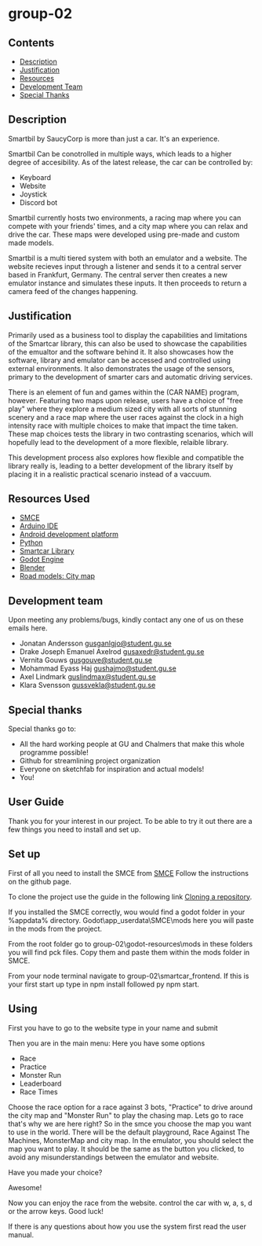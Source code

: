 # group-02
## Contents
- [Description](#description)
- [Justification](#justification)
- [Resources](#resources-used)
- [Development Team](#development-team)
- [Special Thanks](#special-thanks)
## Description
Smartbil by SaucyCorp is more than just a car. It's an experience. 

Smartbil Can be conotrolled in multiple ways, which leads to a higher degree of accesibility. As of the latest release, the car can be controlled by: 
- Keyboard
- Website
- Joystick
- Discord bot

Smartbil currently hosts two environments, a racing map where you can compete with your friends' times, and a city map where you can relax and drive the car.
These maps were developed using pre-made and custom made models.

Smartbil is a multi tiered system with both an emulator and a website. The website recieves input through a listener and sends it to a central server based in Frankfurt, Germany. The central server then creates a new emulator instance and simulates these inputs. It then proceeds to return a camera feed of the changes happening.

## Justification
Primarily used as a business tool to display the capabilities and limitations of the Smartcar library, this can also be used to showcase the capabilities of the emualtor and the software behind it. It also showcases how the software, library and emulator can be accessed and controlled using external environments.
It also demonstrates the usage of the sensors, primary to the development of smarter cars and automatic driving services.

There is an element of fun and games within the (CAR NAME) program, however. Featuring two maps upon release, users have a choice of "free play" where they explore a medium sized city with all sorts of stunning scenery and a race map where the user races against the clock in a high intensity race with multiple choices to make that impact the time taken. These map choices tests the library in two contrasting scenarios, which will hopefully lead to the development of a more flexible, relaible library.

This development process also explores how flexible and compatible the library really is, leading to a better development of the library itself by placing it in a realistic practical scenario instead of a vaccuum.

## Resources Used
- [SMCE](https://github.com/ItJustWorksTM/smce-gd "SMCE github page")
- [Arduino IDE](https://www.arduino.cc/en/software "Arduino")
- [Android development platform](https://developer.android.com/studio "Android studio homepage")
- [Python](https://www.python.org/ "Python home page")
- [Smartcar Library](https://www.arduinolibraries.info/libraries/smartcar-shield "Smartcar Library")
- [Godot Engine](https://godotengine.org/ "Godot main page")
- [Blender](https://www.blender.org/ "Blender")
- [Road models: City map](https://sketchfab.com/3d-models/low-poly-modular-roads-free-asset-pack-d202f189bd5e46bb984eaa25398e200f)

## Development team
Upon meeting any problems/bugs, kindly contact any one of us on these emails here.

- Jonatan Andersson                 gusganlgjo@student.gu.se
- Drake Joseph Emanuel Axelrod      gusaxedr@student.gu.se
- Vernita Gouws                     gusgouve@student.gu.se
- Mohammad Eyass Haj                gushajmo@student.gu.se
- Axel Lindmark                     guslindmax@student.gu.se
- Klara Svensson                    gussvekla@student.gu.se

## Special thanks
Special thanks go to:
- All the hard working people at GU and Chalmers that make this whole programme possible!
- Github for streamlining project organization
- Everyone on sketchfab for inspiration and actual models!
- You!


## User Guide
Thank you for your interest in our project. To be able to try it out there are a few things you need to install and set up.

## Set up
First of all you need to install the SMCE from [SMCE](https://github.com/ItJustWorksTM/smce-gd) 
Follow the instructions on the github page. 

To clone the project use the guide in the following link [Cloning a repository](https://docs.github.com/en/github/creating-cloning-and-archiving-repositories/cloning-a-repository-from-github/cloning-a-repository).


If you installed the SMCE correctly, wou would find a godot folder in your %appdata% directory. Godot\app_userdata\SMCE\mods here you will paste in the mods from the project.

From the root folder go to group-02\godot-resources\mods in these folders you will find pck files. Copy them and paste them within the mods folder in SMCE.

From your node terminal navigate to group-02\smartcar_frontend.
If this is your first start up type in npm install followed py npm start.

## Using 
First you have to go to the website type in your name and submit


Then you are in the main menu:
Here you have some options
- Race
- Practice
- Monster Run
- Leaderboard
- Race Times

Choose the race option for a race against 3 bots, "Practice" to drive around the city map and "Monster Run" to play the chasing map.
Lets go to race that's why we	are here right?
So in the smce you choose the map you want to use in the world.  There will be the default playground, Race Against The Machines, MonsterMap and city map.
In the emulator, you should select the map you want to play. It should be the same as the button you clicked, to avoid any misunderstandings between the emulator and website.

Have you made your choice?

Awesome! 

Now you can enjoy the race from the website. control the car with w, a, s, d or the arrow keys.
Good luck!

If there is any questions about how you use the system first read the user manual.


